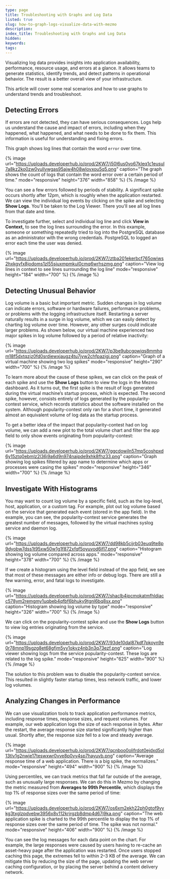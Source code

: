 ```yaml
---
type: page
title: Troubleshooting with Graphs and Log Data
listed: true
slug: how-to-graph-logs-visualize-data-with-mezmo
description: 
index_title: Troubleshooting with Graphs and Log Data
hidden: 
keywords: 
tags: 
---
```



Visualizing log data provides insights into application availability, performance, resource usage, and errors at a glance. It allows teams to generate statistics, identify trends, and detect patterns in operational behavior. The result is a better overall view of your infrastructure.

This article will cover some real scenarios and how to use graphs to understand trends and troubleshoot.

## Detecting Errors

If errors are not detected, they can have serious consequences. Logs help us understand the cause and impact of errors, including when they happened, what happened, and what needs to be done to fix them. This information is useful for understanding and fixing errors.

This graph shows log lines that contain the word `error` over time.

{% image url="https://uploads.developerhub.io/prod/2KW7/j50l6us0vo67kleq1c1eusul7a8kz2ko0zw0yullvwgas95ajw4h08wlovxou5q5.png" caption="The graph shows the count of logs that contain the word error over a certain period of time." mode="responsive" height="376" width="858" %}
{% /image %}

You can see a few errors followed by periods of stability. A significant spike occurs shortly after 12pm, which is roughly when the application restarted. We can view the individual log events by clicking on the spike and selecting **Show Logs**. You'll be taken to the Log Viewer. There you'll see all log lines from that date and time.

To investigate further, select and individual log line and click **View in Context,** to see the log lines surrounding the error. In this example, someone or something repeatedly tried to log into the PostgreSQL database as an administrator with the wrong credentials.  PostgreSQL to logged an error each time the user was denied.

{% image url="https://uploads.developerhub.io/prod/2KW7/ztba201ekerbcf765owiws2hxkgvfx8jodoms1zl55sjuxmpmkul0cmq6wrhszmg.png" caption="View log lines in context to see lines surrounding the log line" mode="responsive" height="184" width="700" %}
{% /image %}

## Detecting Unusual Behavior

Log volume is a basic but important metric. Sudden changes in log volume can indicate errors, software or hardware failures, performance problems, or problems with the logging infrastructure itself. Restarting a server naturally results in a surge in log volume, which we can easily detect by charting log volume over time. However, any other surges could indicate larger problems. As shown below, our virtual machine experienced two major spikes in log volume followed by a period of relative inactivity:

{% image url="https://uploads.developerhub.io/prod/2KW7/p3be9ubcgowiqs8mmhqm18f5dxtqzjz0fd0srdiewxjaugz4tu7jyw2chfpazigi.png" caption="Graph of a virtual machine showing two log spikes" mode="responsive" height="290" width="700" %}
{% /image %}

To learn more about the cause of these spikes, we can click on the peak of each spike and use the **Show Logs** button to view the logs in the Mezmo dashboard. As it turns out, the first spike is the result of logs generated during the virtual machine’s startup process, which is expected. The second spike, however, consists entirely of logs generated by the popularity-contest service, which records statistics about the software installed on the system. Although popularity-contest only ran for a short time, it generated almost an equivalent volume of log data as the startup process.

To get a better idea of the impact that popularity-contest had on log volume, we can add a new plot to the total volume chart and filter the app field to only show events originating from popularity-contest:

{% image url="https://uploads.developerhub.io/prod/2KW7/ggcdowiln57mp5coshpxd6y15ztq0ebmlz2l36j9a6d9n974naipde9xhk8fhz33.png" caption="Graph showing log spikes filtered by app name to determine which apps or processes were casing the spikes" mode="responsive" height="346" width="700" %}
{% /image %}

## Investigate With Histograms

You may want to count log volume by a specific field, such as the log-level, host, application, or a custom tag.  For example, plot out log volume based on the service that generated each event (stored in the app field). In the example, you can see, the popularity-contest service generates the greatest number of messages, followed by the virtual machines syslog service and daemon log.

{% image url="https://uploads.developerhub.io/prod/2KW7/dd98kb5cijrb03euq9te8p9dyobw7dss1t95xw50w1g1f872xfqf5oyuvod6ifl7.png" caption="Histogram showing log volume compared across apps." mode="responsive" height="378" width="700" %}
{% /image %}

If we create a histogram using the level field instead of the app field, we see that most of these messages are either info or debug logs. There are still a few warning, error, and fatal logs to investigate.

{% image url="https://uploads.developerhub.io/prod/2KW7/shaclb4ipcmokatmfhldiacc578ym2remgmy1uqbeb4qfbf6bhuky9tgnl6bq8sx.png" caption="Histogram showing log volume by type" mode="responsive" height="326" width="700" %}
{% /image %}

We can click on the popularity-contest spike and use the **Show Logs** button to view log entries originating from the service.

{% image url="https://uploads.developerhub.io/prod/2KW7/93de10dal87kdf7pkoyn9e0r78mnp19sgzg8et68gfjm5yy1okvz4nb3n3q73ezf.png" caption="Log viewer showing logs from the service popularity-contest. These logs are related to the log spike." mode="responsive" height="625" width="900" %}
{% /image %}

The solution to this problem was to disable the popularity-contest service. This resulted in slightly faster startup times, less network traffic, and lower log volumes.

## Analyzing Changes in Performance

We can use visualization tools to track application performance metrics, including response times, response sizes, and request volumes. For example, our web application logs the size of each response in bytes. After the restart, the average response size started significantly higher than usual. Shortly after, the response size fell to a low and steady average.

{% image url="https://uploads.developerhub.io/prod/2KW7/qcnboo0olifrdot0ejdxd5ol13tlv1g2nwje17teswxwr0vve8p0vy4sp7hayuvb.png" caption="Average response time of a web application. There is a big spike, the normalizes." mode="responsive" height="494" width="900" %}
{% /image %}

Using percentiles, we can track metrics that fall far outside of the average, such as unusually large responses. We can do this in Mezmo by changing the metric measured from **Averages to 99th Percentile**, which displays the top 1% of response sizes over the same period of time:

{% image url="https://uploads.developerhub.io/prod/2KW7/os6xm2ekh22ph0gtof9vykg3txglzpdvebw3956x8v112krjrgzb8dmp4d67j9ka.png" caption="The web application spike is charted to the 99th percentile to display the top 1% of response sizes over the same period of time. The spike was not normal." mode="responsive" height="406" width="900" %}
{% /image %}

You can see the log messages for each data point on the chart. For example, the large responses were caused by users having to re-cache an asset-heavy page after the application was restarted. Once users stopped caching this page, the extremes fell to within 2–3 KB of the average. We can mitigate this by reducing the size of the page, updating the web server caching configuration, or by placing the server behind a content delivery network.